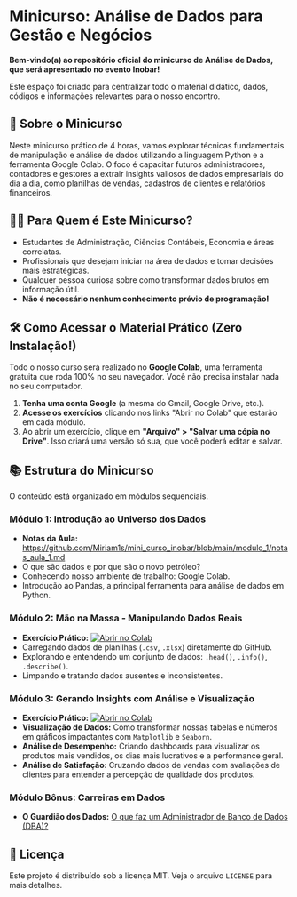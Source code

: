 # Minicurso: Análise de Dados para Gestão e Negócios

**Bem-vindo(a) ao repositório oficial do minicurso de Análise de Dados, que será apresentado no evento Inobar!**

Este espaço foi criado para centralizar todo o material didático, dados, códigos e informações relevantes para o nosso encontro.

## 🎯 Sobre o Minicurso

Neste minicurso prático de 4 horas, vamos explorar técnicas fundamentais de manipulação e análise de dados utilizando a linguagem Python e a ferramenta Google Colab. O foco é capacitar futuros administradores, contadores e gestores a extrair insights valiosos de dados empresariais do dia a dia, como planilhas de vendas, cadastros de clientes e relatórios financeiros.

## 🧑‍💻 Para Quem é Este Minicurso?

*   Estudantes de Administração, Ciências Contábeis, Economia e áreas correlatas.
*   Profissionais que desejam iniciar na área de dados e tomar decisões mais estratégicas.
*   Qualquer pessoa curiosa sobre como transformar dados brutos em informação útil.
*   **Não é necessário nenhum conhecimento prévio de programação!**

## 🛠️ Como Acessar o Material Prático (Zero Instalação!)

Todo o nosso curso será realizado no **Google Colab**, uma ferramenta gratuita que roda 100% no seu navegador. Você não precisa instalar nada no seu computador.

1.  **Tenha uma conta Google** (a mesma do Gmail, Google Drive, etc.).
2.  **Acesse os exercícios** clicando nos links "Abrir no Colab" que estarão em cada módulo.
3.  Ao abrir um exercício, clique em **"Arquivo" > "Salvar uma cópia no Drive"**. Isso criará uma versão só sua, que você poderá editar e salvar.

## 📚 Estrutura do Minicurso

O conteúdo está organizado em módulos sequenciais.

### Módulo 1: Introdução ao Universo dos Dados
*   **Notas da Aula:** https://github.com/Miriam1s/mini_curso_inobar/blob/main/modulo_1/notas_aula_1.md
*   O que são dados e por que são o novo petróleo?
*   Conhecendo nosso ambiente de trabalho: Google Colab.
*   Introdução ao Pandas, a principal ferramenta para análise de dados em Python.

### Módulo 2: Mão na Massa - Manipulando Dados Reais
*   **Exercício Prático:** [![Abrir no Colab](https://colab.research.google.com/assets/colab-badge.svg)](https://colab.research.google.com/github/Miriam1s/mini_curso_inobar/blob/main/modulo_2/exercicio_pratico_m2.ipynb)
*   Carregando dados de planilhas (`.csv`, `.xlsx`) diretamente do GitHub.
*   Explorando e entendendo um conjunto de dados: `.head()`, `.info()`, `.describe()`.
*   Limpando e tratando dados ausentes e inconsistentes.

### Módulo 3: Gerando Insights com Análise e Visualização
*   **Exercício Prático:** [![Abrir no Colab](https://colab.research.google.com/assets/colab-badge.svg)](https://colab.research.google.com/github/Miriam1s/mini_curso_inobar/blob/main/modulo_3/exercicio_pratico_m3.ipynb)
*   **Visualização de Dados:** Como transformar nossas tabelas e números em gráficos impactantes com `Matplotlib` e `Seaborn`.
*   **Análise de Desempenho:** Criando dashboards para visualizar os produtos mais vendidos, os dias mais lucrativos e a performance geral.
*   **Análise de Satisfação:** Cruzando dados de vendas com avaliações de clientes para entender a percepção de qualidade dos produtos.

### Módulo Bônus: Carreiras em Dados
*   **O Guardião dos Dados:** [O que faz um Administrador de Banco de Dados (DBA)?](./bonus/dbas.md)

## 📄 Licença

Este projeto é distribuído sob a licença MIT. Veja o arquivo `LICENSE` para mais detalhes.
